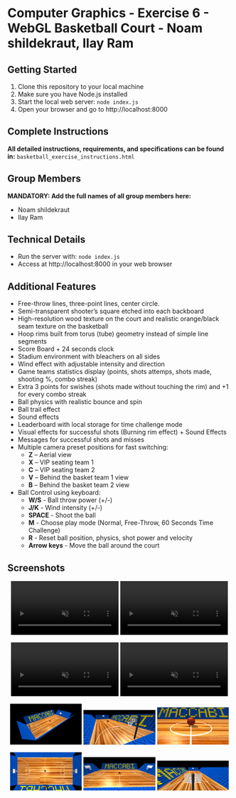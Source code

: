 # Computer Graphics - Exercise 6 - WebGL Basketball Court - Noam shildekraut, Ilay Ram

## Getting Started
1. Clone this repository to your local machine
2. Make sure you have Node.js installed
3. Start the local web server: `node index.js`
4. Open your browser and go to http://localhost:8000

## Complete Instructions
**All detailed instructions, requirements, and specifications can be found in:**
`basketball_exercise_instructions.html`

## Group Members
**MANDATORY: Add the full names of all group members here:**
- Noam shildekraut
- Ilay Ram

## Technical Details
- Run the server with: `node index.js`
- Access at http://localhost:8000 in your web browser

## Additional Features
- Free-throw lines, three-point lines, center circle.
- Semi-transparent shooter’s square etched into each backboard
- High-resolution wood texture on the court and realistic orange/black seam texture on the basketball
- Hoop rims built from torus (tube) geometry instead of simple line segments
- Score Board + 24 seconds clock
- Stadium environment with bleachers on all sides
- Wind effect with adjustable intensity and direction
- Game teams statistics display (points, shots attemps, shots made, shooting %, combo streak)
- Extra 3 points for swishes (shots made without touching the rim) and +1 for every combo streak
- Ball physics with realistic bounce and spin
- Ball trail effect
- Sound effects
- Leaderboard with local storage for time challenge mode
- Visual effects for successful shots (Burning rim effect) + Sound Effects
- Messages for successful shots and misses
- Multiple camera preset positions for fast switching:
  - **Z** – Aerial view
  - **X** – VIP seating team 1 
  - **C** – VIP seating team 2
  - **V** – Behind the basket team 1 view
  - **B** – Behind the basket team 2 view
- Ball Control using keyboard:
  - **W/S** - Ball throw power (+/-)
  - **J/K** - Wind intensity (+/-)
  - **SPACE** - Shoot the ball
  - **M** - Choose play mode (Normal, Free-Throw, 60 Seconds Time Challenge)
  - **R** - Reset ball position, physics, shot power and velocity
  - **Arrow keys** - Move the ball around the court


## Screenshots

<!-- ——— Demo videos (2×2) ——— -->
<p align="center">
  <video width="48%" controls muted>
    <source src="Screenshots/moving%20around%20the%20court.mp4" type="video/mp4">
  </video>
  <video width="48%" controls muted>
    <source src="Screenshots/successful%20shot.mp4" type="video/mp4">
  </video>
</p>
<p align="center">
  <video width="48%" controls muted>
    <source src="Screenshots/failed%20shot.mp4" type="video/mp4">
  </video>
  <video width="48%" controls muted>
    <source src="Screenshots/wind%2Btime%20violation.mp4" type="video/mp4">
  </video>
</p>

<!-- ——— Image grid (3×2) ——— -->
<p align="center">
  <img src="Screenshots/Picture1.png" width="32%" />
  <img src="Screenshots/Picture2.png" width="32%" />
  <img src="Screenshots/Picture3.png" width="32%" />
</p>
<p align="center">
  <img src="Screenshots/Picture4.png" width="32%" />
  <img src="Screenshots/Picture5.png" width="32%" />
  <img src="Screenshots/Picture6.png" width="32%" />
</p>
